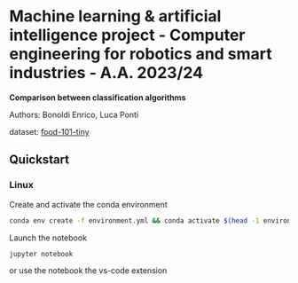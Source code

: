 # Machine learning & artificial intelligence project - Computer engineering for robotics and smart industries - A.A. 2023/24

__Comparison between classification algorithms__ 

Authors: Bonoldi Enrico, Luca Ponti   

dataset: [food-101-tiny](https://www.kaggle.com/datasets/kmader/food41)

## Quickstart 

### Linux 

Create and activate the conda environment

```bash
conda env create -f environment.yml && conda activate $(head -1 environment.yml | cut -d':' -f 2)
``` 

Launch the notebook 

```bash
jupyter notebook
```

or use the notebook the vs-code extension